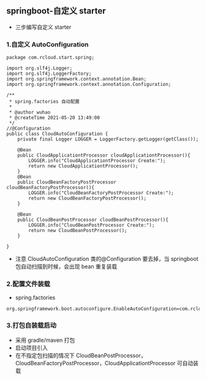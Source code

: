 ## springboot-自定义 starter

- 三步编写自定义 starter

### 1.自定义 AutoConfiguration

```
package com.rcloud.start.spring;

import org.slf4j.Logger;
import org.slf4j.LoggerFactory;
import org.springframework.context.annotation.Bean;
import org.springframework.context.annotation.Configuration;

/**
 * spring.factories 自动配置
 *
 * @author wuhao
 * @createTime 2021-05-20 13:49:00
 */
//@Configuration
public class CloudAutoConfiguration {
	private final Logger LOGGER = LoggerFactory.getLogger(getClass());

	@Bean
	public CloudApplicationtProcessor cloudApplicationtProcessor(){
		LOGGER.info("CloudApplicationtProcessor Create:");
		return new CloudApplicationtProcessor();
	}
	@Bean
	public CloudBeanFactoryPostProcessor cloudBeanFactoryPostProcessor(){
		LOGGER.info("CloudBeanFactoryPostProcessor Create:");
		return new CloudBeanFactoryPostProcessor();
	}

	@Bean
	public CloudBeanPostProcessor cloudBeanPostProcessor(){
		LOGGER.info("CloudBeanPostProcessor Create:");
		return new CloudBeanPostProcessor();
	}

}
```

- 注意
  CloudAutoConfiguration 类的@Configuration 要去掉，当 springboot 包自动扫描到时候，会出现 bean 重复装载

### 2.配置文件装载

- spring.factories

```
org.springframework.boot.autoconfigure.EnableAutoConfiguration=com.rcloud.start.spring.CloudAutoConfiguration
```

### 3.打包自装载启动

- 采用 gradle/maven 打包
- 启动项目引入
- 在不指定包扫描的情况下 CloudBeanPostProcessor，CloudBeanFactoryPostProcessor，CloudApplicationtProcessor 可自动装载
